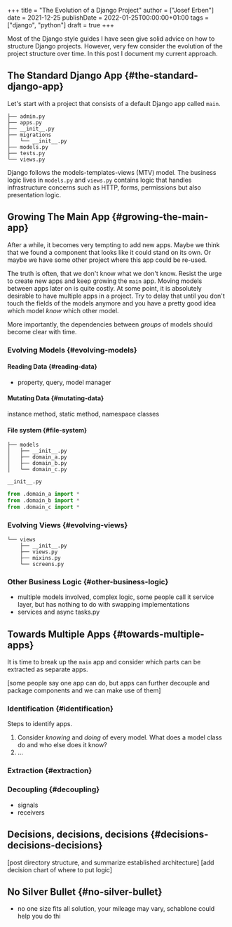 +++
title = "The Evolution of a Django Project"
author = ["Josef Erben"]
date = 2021-12-25
publishDate = 2022-01-25T00:00:00+01:00
tags = ["django", "python"]
draft = true
+++

Most of the Django style guides I have seen give solid advice on how to structure Django projects. However, very few consider the evolution of the project structure over time. In this post I document my current approach.

<!--more-->


## The Standard Django App {#the-standard-django-app}

Let's start with a project that consists of a default Django app called `main`.

```nil
├── admin.py
├── apps.py
├── __init__.py
├── migrations
│   └── __init__.py
├── models.py
├── tests.py
└── views.py
```

Django follows the models-templates-views (MTV) model. The business logic lives in `models.py` and `views.py` contains logic that handles infrastructure concerns such as HTTP, forms, permissions but also presentation logic.


## Growing The Main App {#growing-the-main-app}

After a while, it becomes very tempting to add new apps. Maybe we think that we found a component that looks like it could stand on its own. Or maybe we have some other project where this app could be re-used.

The truth is often, that we don't know what we don't know. Resist the urge to create new apps and keep growing the `main` app. Moving models between apps later on is quite costly. At some point, it is absolutely desirable to have multiple apps in a project. Try to delay that until you don't touch the fields of the models anymore and you have a pretty good idea which model _know_ which other model.

More importantly, the dependencies between _groups_ of models should become clear with time.


### Evolving Models {#evolving-models}


#### Reading Data {#reading-data}

-   property, query, model manager


#### Mutating Data {#mutating-data}

instance method, static method, namespace classes


#### File system {#file-system}

```nil
├── models
│   ├── __init__.py
│   ├── domain_a.py
│   ├── domain_b.py
│   └── domain_c.py
```

`__init__.py`

```python
from .domain_a import *
from .domain_b import *
from .domain_c import *
```


### Evolving Views {#evolving-views}

```nil
└── views
    ├── __init__.py
    ├── views.py
    ├── mixins.py
    └── screens.py
```


### Other Business Logic {#other-business-logic}

-   multiple models involved, complex logic, some people call it service layer, but has nothing to do with swapping implementations
-   services and async tasks.py


## Towards Multiple Apps {#towards-multiple-apps}

It is time to break up the `main` app and consider which parts can be extracted as separate apps.

[some people say one app can do, but apps can further decouple and package components and we can make use of them]


### Identification {#identification}

Steps to identify apps.

1.  Consider _knowing_ and _doing_ of every model. What does a model class do and who else does it know?
2.  ...


### Extraction {#extraction}


### Decoupling {#decoupling}

-   signals
-   receivers


## Decisions, decisions, decisions {#decisions-decisions-decisions}

[post directory structure, and summarize established architecture]
[add decision chart of where to put logic]


## No Silver Bullet {#no-silver-bullet}

-   no one size fits all solution, your mileage may vary, schablone could help you do thi
